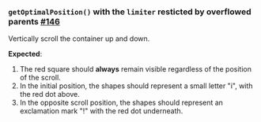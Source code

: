 ### `getOptimalPosition()` with the `limiter` resticted by overflowed parents [#146](https://github.com/ckeditor/ckeditor5-utils/issues/148)

Vertically scroll the container up and down.

**Expected**:

1. The red square should **always** remain visible regardless of the position of the scroll.
2. In the initial position, the shapes should represent a small letter "i", with the red dot above.
3. In the opposite scroll position, the shapes should represent an exclamation mark "!" with the red dot underneath.

